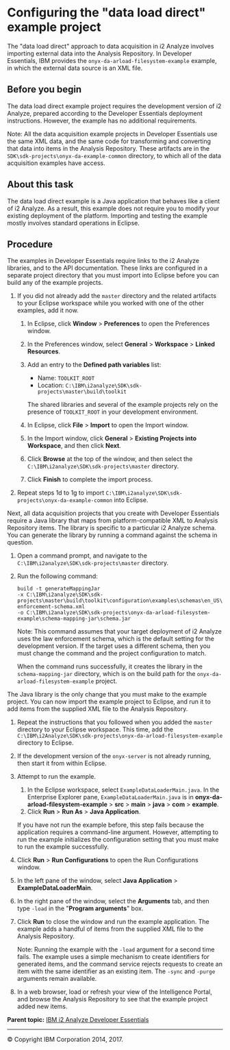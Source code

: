 Configuring the "data load direct" example project
==================================================

The "data load direct" approach to data acquisition in i2 Analyze involves importing external data into the Analysis Repository. In Developer Essentials, IBM provides the `onyx-da-arload-filesystem-example` example, in which the external data source is an XML file.

Before you begin
----------------

The data load direct example project requires the development version of i2 Analyze, prepared according to the Developer Essentials deployment instructions. However, the example has no additional requirements.

Note: All the data acquisition example projects in Developer Essentials use the same XML data, and the same code for transforming and converting that data into items in the Analysis Repository. These artifacts are in the `SDK\sdk-projects\onyx-da-example-common` directory, to which all of the data acquisition examples have access.

About this task
---------------

The data load direct example is a Java application that behaves like a client of i2 Analyze. As a result, this example does not require you to modify your existing deployment of the platform. Importing and testing the example mostly involves standard operations in Eclipse.

Procedure
---------

The examples in Developer Essentials require links to the i2 Analyze libraries, and to the API documentation. These links are configured in a separate project directory that you must import into Eclipse before you can build any of the example projects.

1.  If you did not already add the `master` directory and the related artifacts to your Eclipse workspace while you worked with one of the other examples, add it now.
    1.  In Eclipse, click **Window** &gt; **Preferences** to open the Preferences window.
    2.  In the Preferences window, select **General** &gt; **Workspace** &gt; **Linked Resources**.
    3.  Add an entry to the **Defined path variables** list:

        -   Name: `TOOLKIT_ROOT`
        -   Location: `C:\IBM\i2analyze\SDK\sdk-projects\master\build\toolkit`

        The shared libraries and several of the example projects rely on the presence of `TOOLKIT_ROOT` in your development environment.

    4.  In Eclipse, click **File** &gt; **Import** to open the Import window.
    5.  In the Import window, click **General** &gt; **Existing Projects into Workspace**, and then click **Next**.
    6.  Click **Browse** at the top of the window, and then select the `C:\IBM\i2analyze\SDK\sdk-projects\master` directory.
    7.  Click **Finish** to complete the import process.

2.  Repeat steps 1d to 1g to import `C:\IBM\i2analyze\SDK\sdk-projects\onyx-da-example-common` into Eclipse.

Next, all data acquisition projects that you create with Developer Essentials require a Java library that maps from platform-compatible XML to Analysis Repository items. The library is specific to a particular i2 Analyze schema. You can generate the library by running a command against the schema in question.

1.  Open a command prompt, and navigate to the `C:\IBM\i2analyze\SDK\sdk-projects\master` directory.
2.  Run the following command:

    ``` pre
    build -t generateMappingJar 
    -x C:\IBM\i2analyze\SDK\sdk-projects\master\build\toolkit\configuration\examples\schemas\en_US\law-enforcement-schema.xml
    -o C:\IBM\i2analyze\SDK\sdk-projects\onyx-da-arload-filesystem-example\schema-mapping-jar\schema.jar
    ```

    Note: This command assumes that your target deployment of i2 Analyze uses the law enforcement schema, which is the default setting for the development version. If the target uses a different schema, then you must change the command and the project configuration to match.

    When the command runs successfully, it creates the library in the `schema-mapping-jar` directory, which is on the build path for the `onyx-da-arload-filesystem-example` project.

The Java library is the only change that you must make to the example project. You can now import the example project to Eclipse, and run it to add items from the supplied XML file to the Analysis Repository.

1.  Repeat the instructions that you followed when you added the `master` directory to your Eclipse workspace. This time, add the `C:\IBM\i2Analyze\SDK\sdk-projects\onyx-da-arload-filesystem-example` directory to Eclipse.
2.  If the development version of the `onyx-server` is not already running, then start it from within Eclipse.
3.  Attempt to run the example.
    1.  In the Eclipse workspace, select `ExampleDataLoaderMain.java`. In the Enterprise Explorer pane, `ExampleDataLoaderMain.java` is in **onyx-da-arload-filesystem-example** &gt; **src** &gt; **main** &gt; **java** &gt; **com** &gt; **example**.
    2.  Click **Run** &gt; **Run As** &gt; **Java Application**.

    If you have not run the example before, this step fails because the application requires a command-line argument. However, attempting to run the example initializes the configuration setting that you must make to run the example successfully.
4.  Click **Run** &gt; **Run Configurations** to open the Run Configurations window.
5.  In the left pane of the window, select **Java Application** &gt; **ExampleDataLoaderMain**.
6.  In the right pane of the window, select the **Arguments** tab, and then type `-load` in the "**Program arguments**" box.
7.  Click **Run** to close the window and run the example application. The example adds a handful of items from the supplied XML file to the Analysis Repository.

    Note: Running the example with the `-load` argument for a second time fails. The example uses a simple mechanism to create identifiers for generated items, and the command service rejects requests to create an item with the same identifier as an existing item. The `-sync` and `-purge` arguments remain available.

8.  In a web browser, load or refresh your view of the Intelligence Portal, and browse the Analysis Repository to see that the example project added new items.

**Parent topic:** <a href="developer_essentials_welcome.md" class="link" title="IBM i2 Analyze Developer Essentials contains tools, libraries, and examples that enable development and deployment of custom extensions to i2 Analyze.">IBM i2 Analyze Developer Essentials</a>

------------------------------------------------------------------------

© Copyright IBM Corporation 2014, 2017.


